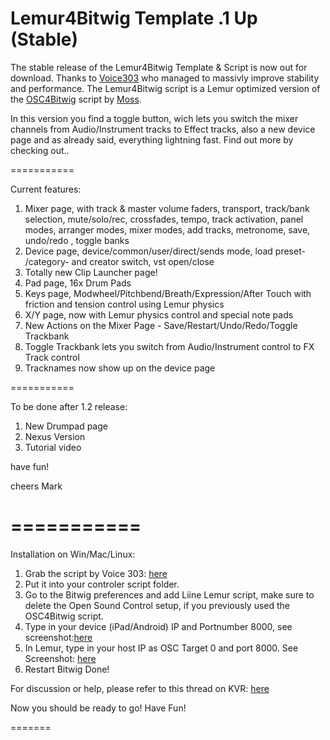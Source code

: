 Lemur4Bitwig Template .1 Up (Stable)
===========



The stable release of the Lemur4Bitwig Template & Script is now out for download. Thanks to <a href="https://github.com/csvance/Lemur4Bitwig">Voice303</a> who managed to massivly improve stability and performance.
The Lemur4Bitwig script is a Lemur optimized version of the <a href="https://github.com/git-moss/OSC4Bitwig">OSC4Bitwig</a> script by <a href="http://www.mossgrabers.de/Software/Bitwig/Bitwig.html">Moss</a>.</p>
In this version you find a toggle button, wich lets you switch the mixer channels from Audio/Instrument tracks to Effect tracks, also a new device page and as already said, everything lightning fast.
Find out more by checking out..




===========

Current features:

1.  Mixer page, with track & master volume faders, transport, track/bank selection, mute/solo/rec, crossfades, tempo,
    track activation, panel modes, arranger modes, mixer modes, add tracks, metronome, save, undo/redo , toggle banks
2.  Device page, device/common/user/direct/sends mode, load preset- /category- and creator switch, vst open/close
3.  Totally new Clip Launcher page!
5.  Pad page, 16x Drum Pads
6.  Keys page, Modwheel/Pitchbend/Breath/Expression/After Touch with friction and tension control using Lemur physics
7.  X/Y page, now with Lemur physics control and special note pads
8.  New Actions on the Mixer Page - Save/Restart/Undo/Redo/Toggle Trackbank
9.  Toggle Trackbank lets you switch from Audio/Instrument control to FX Track control
10. Tracknames now show up on the device page
 



===========

To be done after 1.2 release:

1. New Drumpad page
2. Nexus Version
3. Tutorial video

have fun!

cheers Mark

===========
===========

Installation on Win/Mac/Linux:

1. Grab the script by Voice 303: <a href="https://github.com/csvance/Lemur4Bitwig">here</a>
2. Put it into your controler script folder.
3. Go to the Bitwig preferences and add Liine Lemur script, make sure to delete the Open Sound Control setup, if you 
   previously used the OSC4Bitwig script.
4. Type in your device (iPad/Android) IP and Portnumber 8000, see screenshot:<a href="https://raw.githubusercontent.com/Lucid-Network/Lemur4Bitwig-Template/master/images/Lemur-Setup.png">here</a></li>
5. In Lemur, type in your host IP as OSC Target 0 and port 8000.
   See Screenshot: <a href="https://raw.githubusercontent.com/Lucid-Network/Lemur4Bitwig-Template/master/images/2014-12-06%2014.34.20.jpg">here</a>
6. Restart Bitwig
Done!





For discussion or help, please refer to this thread on 
KVR:  <a href="http://www.kvraudio.com/forum/viewtopic.php?f=259&t=420303&p=5873588#p5873588">here</a>
 





Now you should be ready to go! Have Fun!


=======




